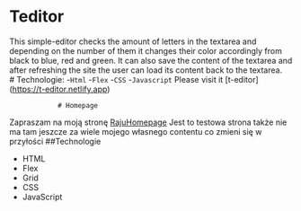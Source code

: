 # Teditor
   This simple-editor checks the amount of letters in the textarea
                and depending on the number of them it changes their color
                accordingly from black to blue, red and green. It can also save
                the content of the textarea and after refreshing the site the
                user can load its content back to the textarea.  
                # Technologie:
                -`Html`
                -`Flex`
                -`CSS`
                -`Javascript`
                Please visit it [t-editor] (https://t-editor.netlify.app)


                
                # Homepage
Zapraszam na moją stronę [RajuHomepage](https://rajutestsite.netlify.app)
Jest to testowa strona także nie ma tam jeszcze za wiele mojego własnego contentu co zmieni się w przyłości
##Technologie 
- HTML
- Flex
- Grid
- CSS
- JavaScript

                   
